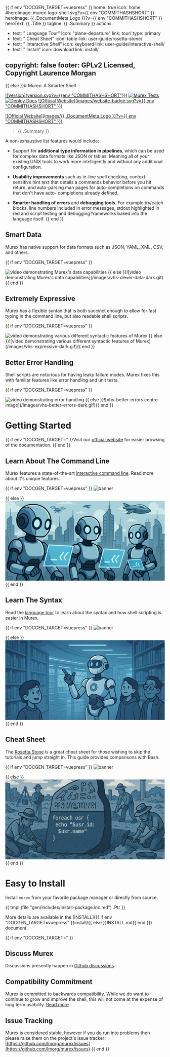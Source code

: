 {{ if env "DOCGEN_TARGET=vuepress" }}
home: true
icon: home
#heroImage: murex-logo-shell.svg?v={{ env "COMMITHASHSHORT" }}
heroImage: {{ .DocumentMeta.Logo }}?v={{ env "COMMITHASHSHORT" }}
heroText: {{ .Title }}
tagline: {{ .Summary }}
actions:
  - text: " Language Tour"
    icon: "plane-departure"
    link: tour/
    type: primary
  - text: " Cheat Sheet"
    icon: table
    link: user-guide/rosetta-stone/
  - text: " Interactive Shell"
    icon: keyboard
    link: user-guide/interactive-shell/
  - text: " Install"
    icon: download
    link: install/

copyright: false
footer: GPLv2 Licensed, Copyright Laurence Morgan
---
{{ else }}# Murex: A Smarter Shell

[![Version](version.svg?v={{env "COMMITHASHSHORT"}})](DOWNLOAD.md)
[![Murex Tests](https://github.com/lmorg/murex/actions/workflows/murex-tests.yaml/badge.svg)](https://github.com/lmorg/murex/actions/workflows/murex-tests.yaml)
[![Deploy Docs](https://github.com/lmorg/murex/actions/workflows/deploy-docs.yaml/badge.svg)](https://github.com/lmorg/murex/actions/workflows/deploy-docs.yaml)
[![Official Website](images/website-badge.svg?v={{ env "COMMITHASHSHORT" }})](https://murex.rocks)

[![Official Website](images/{{ .DocumentMeta.Logo }}?v={{ env "COMMITHASHSHORT" }})](https://murex.rocks)

> {{ .Summary }}

A non-exhaustive list features would include:

* Support for **additional type information in pipelines**, which can be used
  for complex data formats like JSON or tables. Meaning all of your existing
  UNIX tools to work more intelligently and without any additional configuration.

* **Usability improvements** such as in-line spell checking, context sensitive
  hint text that details a commands behavior before you hit return, and
  auto-parsing man pages for auto-completions on commands that don't have auto-
  completions already defined.
  
* **Smarter handling of errors** and **debugging tools**. For example try/catch
  blocks, line numbers included in error messages, stdout highlighted in red
  and script testing and debugging frameworks baked into the language itself.
{{ end }}

## Smart Data

Murex has native support for data formats such as JSON, YAML, XML, CSV, and others.

{{ if env "DOCGEN_TARGET=vuepress" }}
<!-- markdownlint-disable -->
<img class="vhs-clever-data centre-image" alt="video demonstrating Murex's data capabilities">
<!-- markdownlint-restore -->
{{ else }}![video demonstrating Murex's data capabilities](/images/vhs-clever-data-dark.gif){{ end }}

## Extremely Expressive

Murex has a flexible syntax that is both succinct enough to allow for fast typing
in the command line, but also readable shell scripts.

{{ if env "DOCGEN_TARGET=vuepress" }}
<!-- markdownlint-disable -->
<img class="vhs-expressive centre-image" alt="video demonstrating various different syntactic features of Murex">
<!-- markdownlint-restore -->
{{ else }}![video demonstrating various different syntactic features of Murex](/images/vhs-expressive-dark.gif){{ end }}

## Better Error Handling

Shell scripts are notorious for having leaky failure modes. Murex fixes this
with familiar features like error handling and unit tests.

{{ if env "DOCGEN_TARGET=vuepress" }}
<!-- markdownlint-disable -->
<img class="vhs-better-errors centre-image" alt="video demonstrating error handling">
<!-- markdownlint-restore -->
{{ else }}![vhs-better-errors centre-image](/images/vhs-better-errors-dark.gif){{ end }}

# Getting Started

{{ if env "DOCGEN_TARGET=" }}Visit our [official website](https://murex.rocks) for easier browsing of the documentation.
{{ end }}
## Learn About The Command Line

Murex features a state-of-the-art [interactive command line](/user-guide/interactive-shell.md).
Read more about it's unique features.

{{ if env "DOCGEN_TARGET=vuepress" }}<!-- markdownlint-disable -->
<img class="banner-interactive centre-image" alt="banner">
<!-- markdownlint-restore -->
{{ else }}![banner](/images/banner-interactive-light.png){{ end }}

## Learn The Syntax

Read the [language tour](/tour.md) to learn about the syntax and how
shell scripting is easier in Murex.

{{ if env "DOCGEN_TARGET=vuepress" }}<!-- markdownlint-disable -->
<img class="banner-tour centre-image" alt="banner">
<!-- markdownlint-restore -->
{{ else }}![banner](/images/banner-tour-light.png){{ end }}

## Cheat Sheet

The [Rosetta Stone](/user-guide/rosetta-stone.md) is a great cheat sheet for
those wishing to skip the tutorials and jump straight in.
This guide provides comparisons with Bash.

{{ if env "DOCGEN_TARGET=vuepress" }}<!-- markdownlint-disable -->
<img class="banner-rosetta centre-image" alt="banner">
<!-- markdownlint-restore -->
{{ else }}![banner](/images/banner-rosetta-light.png){{ end }}

# Easy to Install

Install `murex` from your favorite package manager or directly from source:

{{ tmpl (file "gen/includes/install-package.inc.md") .Ptr }}

More details are available in the [INSTALL]({{ if env "DOCGEN_TARGET=vuepress" }}install/{{ else }}INSTALL.md{{ end }}) document.

{{ if env "DOCGEN_TARGET=" }}
## Discuss Murex

Discussions presently happen in [Github discussions](https://github.com/lmorg/murex/discussions).

## Compatibility Commitment

Murex is committed to backwards compatibility. While we do want to continue to
grow and improve the shell, this will not come at the expense of long term
usability. [Read more](compatibility.md)

## Issue Tracking

Murex is considered stable, however if you do run into problems then please
raise them on the project's issue tracker: [https://github.com/lmorg/murex/issues](https://github.com/lmorg/murex/issues)
{{ end }}